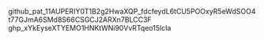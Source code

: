 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 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
